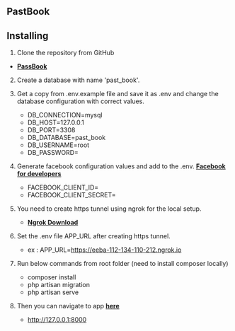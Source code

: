 

## PastBook

## Installing

1. Clone the repository from GitHub
- **[PassBook](https://github.com/Mkavishan/PastBook.git)**

2. Create a database with name 'past_book'.

3. Get a copy from .env.example file and save it as .env and change the database configuration with correct values.
    - DB_CONNECTION=mysql
    - DB_HOST=127.0.0.1
    - DB_PORT=3308
    - DB_DATABASE=past_book
    - DB_USERNAME=root
    - DB_PASSWORD=

4. Generate facebook configuration values and add to the .env. **[Facebook for developers](https://developers.facebook.com/apps)**
    - FACEBOOK_CLIENT_ID=
    - FACEBOOK_CLIENT_SECRET=
    
5. You need to create https tunnel using ngrok for the local setup. 
    - **[Ngrok Download](https://ngrok.com/download)**
   
6. Set the .env file APP_URL after creating https tunnel.
    - ex : APP_URL=https://eeba-112-134-110-212.ngrok.io
    
7. Run below commands from root folder (need to install composer locally)
    - composer install
    - php artisan migration
    - php artisan serve
    
8. Then you can navigate to app **[here](http://127.0.0.1:8000)**
    - http://127.0.0.1:8000
